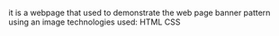 it is a webpage that used to demonstrate the web page banner pattern using an image
technologies used:
HTML
CSS
